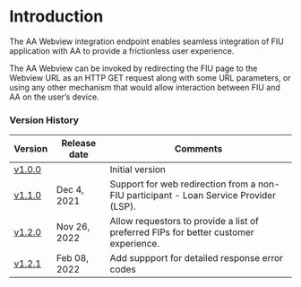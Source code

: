 # Introduction

The AA Webview integration endpoint enables seamless integration of FIU application with AA to provide a frictionless user experience.

The AA Webview can be invoked by redirecting the FIU page to the Webview URL as an HTTP GET request along with some URL parameters, or using any other mechanism that would allow interaction between FIU and AA on the user’s device.

### Version History

| Version                                                                  | Release date | Comments                                                                              |
| ------------------------------------------------------------------------ | ------------ | ------------------------------------------------------------------------------------- |
| [v1.0.0](https://sahamati.gitbook.io/aa-redirection-guidelines/v/1.0.0/) |              | Initial version                                                                       |
| [v1.1.0](https://sahamati.gitbook.io/aa-redirection-guidelines/v/1.1.0/) | Dec 4, 2021  | Support for web redirection from a non-FIU participant - Loan Service Provider (LSP). |
| [v1.2.0](https://sahamati.gitbook.io/aa-redirection-guidelines/v/1.2.0/) | Nov 26, 2022 | Allow requestors to provide a list of preferred FIPs for better customer experience.  |
| [v1.2.1](https://sahamati.gitbook.io/aa-redirection-guidelines/v/1.2.1/) | Feb 08, 2022 | Add suppport for detailed response error codes

